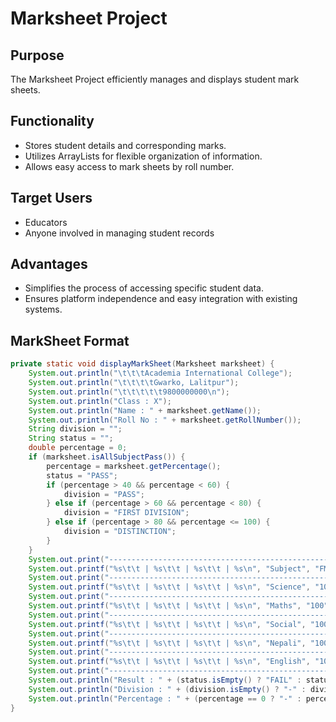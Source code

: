 # Marksheet Project

## Purpose
The Marksheet Project efficiently manages and displays student mark sheets.

## Functionality
- Stores student details and corresponding marks.
- Utilizes ArrayLists for flexible organization of information.
- Allows easy access to mark sheets by roll number.

## Target Users
- Educators
- Anyone involved in managing student records

## Advantages
- Simplifies the process of accessing specific student data.
- Ensures platform independence and easy integration with existing systems.

## MarkSheet Format
```java
private static void displayMarkSheet(Marksheet marksheet) {
    System.out.println("\t\t\tAcademia International College");
    System.out.println("\t\t\t\tGwarko, Lalitpur");
    System.out.println("\t\t\t\t\t9800000000\n");
    System.out.println("Class : X");
    System.out.println("Name : " + marksheet.getName());
    System.out.println("Roll No : " + marksheet.getRollNumber());
    String division = "";
    String status = "";
    double percentage = 0;
    if (marksheet.isAllSubjectPass()) {
        percentage = marksheet.getPercentage();
        status = "PASS";
        if (percentage > 40 && percentage < 60) {
            division = "PASS";
        } else if (percentage > 60 && percentage < 80) {
            division = "FIRST DIVISION";
        } else if (percentage > 80 && percentage <= 100) {
            division = "DISTINCTION";
        }
    }
    System.out.print("---------------------------------------------------|\n");
    System.out.printf("%s\t\t | %s\t\t | %s\t\t | %s\n", "Subject", "FM", "PM", "OM|");
    System.out.print("---------------------------------------------------|\n");
    System.out.printf("%s\t\t | %s\t\t | %s\t\t | %s\n", "Science", "100", "32", marksheet.getScienceMark());
    System.out.print("---------------------------------------------------|\n");
    System.out.printf("%s\t\t | %s\t\t | %s\t\t | %s\n", "Maths", "100", "32", marksheet.getMathMark());
    System.out.print("---------------------------------------------------|\n");
    System.out.printf("%s\t\t | %s\t\t | %s\t\t | %s\n", "Social", "100", "32", marksheet.getSocialMark());
    System.out.print("---------------------------------------------------|\n");
    System.out.printf("%s\t\t | %s\t\t | %s\t\t | %s\n", "Nepali", "100", "32", marksheet.getNepaliMark());
    System.out.print("---------------------------------------------------|\n");
    System.out.printf("%s\t\t | %s\t\t | %s\t\t | %s\n", "English", "100", "32", marksheet.getEnglishMark());
    System.out.print("---------------------------------------------------|\n");
    System.out.println("Result : " + (status.isEmpty() ? "FAIL" : status));
    System.out.println("Division : " + (division.isEmpty() ? "-" : division));
    System.out.println("Percentage : " + (percentage == 0 ? "-" : percentage));
}
